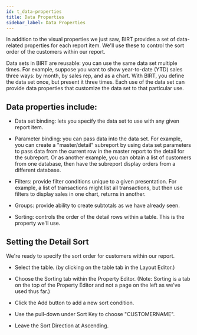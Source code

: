 ```yaml
---
id: t_data-properties
title: Data Properties 
sidebar_label: Data Properties 
---
```


In addition to the visual properties we just saw, BIRT provides a set of data-related properties for each report item. We'll use these to control the sort order of the customers within our report.

Data sets in BIRT are reusable: you can use the same data set multiple times. For example, suppose you want to show year-to-date (YTD) sales three ways: by month, by sales rep, and as a chart. With BIRT, you define the data set once, but present it three times. Each use of the data set can provide data properties that customize the data set to that particular use.

## Data properties include:

*   Data set binding: lets you specify the data set to use with any given report item.

*   Parameter binding: you can pass data into the data set. For example, you can create a "master/detail" subreport by using data set parameters to pass data from the current row in the master report to the detail for the subreport. Or as another example, you can obtain a list of customers from one database, then have the subreport display orders from a different database.

*   Filters: provide filter conditions unique to a given presentation. For example, a list of transactions might list all transactions, but then use filters to display sales in one chart, returns in another.

*   Groups: provide ability to create subtotals as we have already seen.

*   Sorting: controls the order of the detail rows within a table. This is the property we'll use.

## Setting the Detail Sort

We're ready to specify the sort order for customers within our report.

*   Select the table. (by clicking on the table tab in the Layout Editor.)

*   Choose the Sorting tab within the Property Editor. (Note: Sorting is a tab on the top of the Property Editor and not a page on the left as we've used thus far.)

*   Click the Add button to add a new sort condition.

*   Use the pull-down under Sort Key to choose "CUSTOMERNAME".

*   Leave the Sort Direction at Ascending.
